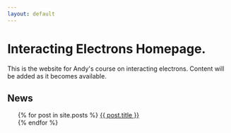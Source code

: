 ```yaml
---
layout: default
---
```


# Interacting Electrons Homepage.
This is the website for Andy's course on interacting electrons. Content will be added as it becomes available.

## News
<ul>
  {% for post in site.posts %}
    <a href="{{ post.url }}">{{ post.title }}</a><br/>
  {% endfor %}
</ul>
